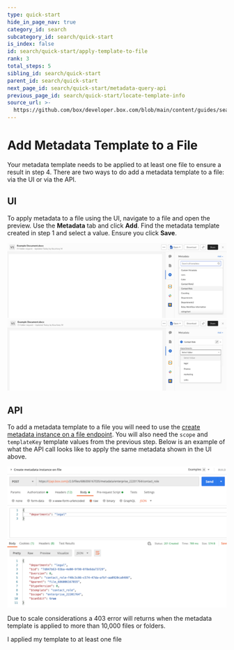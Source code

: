 ```yaml
---
type: quick-start
hide_in_page_nav: true
category_id: search
subcategory_id: search/quick-start
is_index: false
id: search/quick-start/apply-template-to-file
rank: 3
total_steps: 5
sibling_id: search/quick-start
parent_id: search/quick-start
next_page_id: search/quick-start/metadata-query-api
previous_page_id: search/quick-start/locate-template-info
source_url: >-
  https://github.com/box/developer.box.com/blob/main/content/guides/search/quick-start/3-apply-template-to-file.md
---
```

# Add Metadata Template to a File

Your metadata template needs to be applied to at least one file to ensure
a result in step 4. There are two ways to do add a metadata template to a file:
via the UI or via the API.

## UI

To apply metadata to a file using the UI, navigate to a file and open the
preview. Use the **Metadata** tab and click **Add**. Find the metadata template
created in step 1 and select a value. Ensure you click **Save**.

<ImageFrame center>

![Select a Metadata Template](./images/metadata-template-select.png)
![Select a Value](./images/select-template-value.png)

</ImageFrame>

## API

To add a metadata template to a file you will need to use the
[create metadata instance on a file endpoint][add-metadata]. You will also
need the `scope` and `templateKey` template values from the previous step.
Below is an example of what the API call looks like to apply the same metadata
shown in the UI above.

<ImageFrame center>

![Select a Metadata Template](./images/add-metadata-api.png)

</ImageFrame>

<Message warning>

Due to scale considerations a 403 error will returns when the metadata template
is applied to more than 10,000 files or folders.

</Message>

<Next>

I applied my template to at least one file

</Next>

[add-metadata]: e://post-files-id-metadata-id-id/